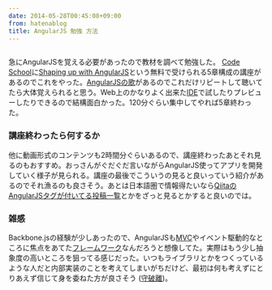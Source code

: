 ```yaml
---
date: 2014-05-28T00:45:08+09:00
from: hatenablog
title: AngularJS 勉強 方法
---
```


<p><a href="https://www.codeschool.com/courses/shaping-up-with-angular-js"><img src="http://cdn-ak.f.st-hatena.com/images/fotolife/r/r7kamura/20140528/20140528003048.png" alt="" /></a></p>

<p>急にAngularJSを覚える必要があったので教材を調べて勉強した。
<a href="https://www.codeschool.com">Code School</a>に<a href="https://www.codeschool.com/courses/shaping-up-with-angular-js">Shaping up with AngularJS</a>という無料で受けられる5章構成の講座があるのでこれをやった。<a href="http://campus.codeschool.com/courses/shaping-up-with-angular-js/level/1/section/1/video/1">AngularJSの歌</a>があるのでこれだけリピートして聴いてたら大体覚えられると思う。Web上のかなりよく出来た<a class="keyword" href="http://d.hatena.ne.jp/keyword/IDE">IDE</a>で試したりプレビューしたりできるので結構面白かった。120分ぐらい集中してやれば5章終わった。</p>

<h3>講座終わったら何するか</h3>

<p>他に動画形式のコンテンツも2時間分ぐらいあるので、講座終わったあとそれ見るのもおすすめ。おっさんがぐだぐだ言いながらAngularJS使ってアプリを開発していく様子が見られる。講座の最後でこういうの見ると良いっていう紹介があるのでそれ漁るのも良さそう。あとは日本語圏で情報得たいなら<a href="http://qiita.com/tags/angularjs/stocks">QiitaのAngularJSタグが付いてる投稿一覧</a>とかをざっと見るとかすると良いのでは。</p>

<h3>雑感</h3>

<p>Backbone.jsの経験が少しあったので、AngularJSも<a class="keyword" href="http://d.hatena.ne.jp/keyword/MVC">MVC</a>やイベント駆動的なところに焦点をあてた<a class="keyword" href="http://d.hatena.ne.jp/keyword/%A5%D5%A5%EC%A1%BC%A5%E0%A5%EF%A1%BC%A5%AF">フレームワーク</a>なんだろうと想像してた。実際はもう少し抽象度の高いところを狙ってる感じだった。いつもライブラリとかをつくっているような人だと内部実装のことを考えてしまいがちだけど、最初は何も考えずにとりあえず信じて身を委ねた方が良さそう (<a class="keyword" href="http://d.hatena.ne.jp/keyword/%BC%E9%C7%CB%CE%A5">守破離</a>)。</p>

